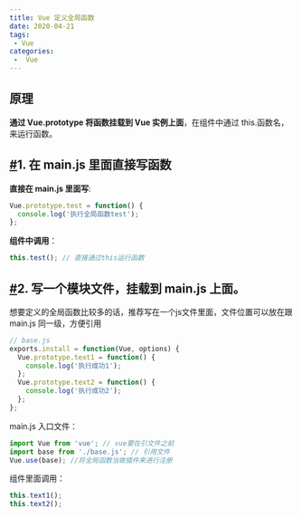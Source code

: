 ```yaml
---
title: Vue 定义全局函数
date: 2020-04-21
tags:
 - Vue
categories:
 -  Vue
---
```



## 原理

**通过 Vue.prototype 将函数挂载到 Vue 实例上面**，在组件中通过 this.函数名，来运行函数。

## [#](http://obkoro1.com/web_accumulate/accumulate/Vue/vue定义全局函数.html#_1-在-main-js-里面直接写函数)1. 在 main.js 里面直接写函数

**直接在 main.js 里面写**:

```js
Vue.prototype.test = function() {
  console.log('执行全局函数test');
};
```

**组件中调用**：

```js
this.test(); // 直接通过this运行函数
```

## [#](http://obkoro1.com/web_accumulate/accumulate/Vue/vue定义全局函数.html#_2-写一个模块文件，挂载到-main-js-上面。)2. 写一个模块文件，挂载到 main.js 上面。

想要定义的全局函数比较多的话，推荐写在一个js文件里面，文件位置可以放在跟 main.js 同一级，方便引用

```js
// base.js
exports.install = function(Vue, options) {
  Vue.prototype.text1 = function() {
    console.log('执行成功1');
  };
  Vue.prototype.text2 = function() {
    console.log('执行成功2');
  };
};
```

main.js 入口文件：

```js
import Vue from 'vue'; // vue要在引文件之前
import base from './base.js'; // 引用文件
Vue.use(base); //将全局函数当做插件来进行注册
```

组件里面调用：

```js
this.text1();
this.text2();
```